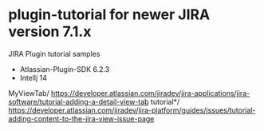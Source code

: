 # plugin-tutorial for newer JIRA version 7.1.x
JIRA Plugin tutorial samples
- Atlassian-Plugin-SDK 6.2.3
- Intellj 14

MyViewTab/	https://developer.atlassian.com/jiradev/jira-applications/jira-software/tutorial-adding-a-detail-view-tab
tutorial*/	https://developer.atlassian.com/jiradev/jira-platform/guides/issues/tutorial-adding-content-to-the-jira-view-issue-page
